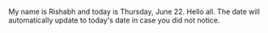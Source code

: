 My name is Rishabh and today is Thursday, June 22. Hello all. The date will automatically update to today's date in case you did not notice.
